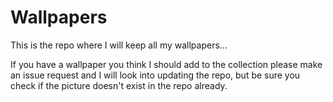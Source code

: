 # Wallpapers
This is the repo where I will keep all my wallpapers...

If you have a wallpaper you think I should add to the collection please make an issue request and I will look into updating the repo, but be sure you check if the picture doesn't exist in the repo already.
